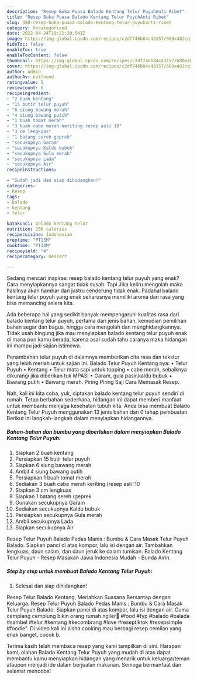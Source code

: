 ```yaml
---
description: "Resep Buka Puasa Balado Kentang Telur PuyuhAnti Ribet"
title: "Resep Buka Puasa Balado Kentang Telur PuyuhAnti Ribet"
slug: 488-resep-buka-puasa-balado-kentang-telur-puyuhanti-ribet
category: Uncategorized
date: 2022-04-24T19:21:20.541Z
image: https://img-global.cpcdn.com/recipes/c2df746b84c43157/680x482cq70/balado-kentang-telur-puyuh-foto-resep-utama.jpg
hideToc: false
enableToc: true
enableTocContent: false
thumbnail: https://img-global.cpcdn.com/recipes/c2df746b84c43157/680x482cq70/balado-kentang-telur-puyuh-foto-resep-utama.jpg
cover: https://img-global.cpcdn.com/recipes/c2df746b84c43157/680x482cq70/balado-kentang-telur-puyuh-foto-resep-utama.jpg
author: Admin
authorAv: notfound
ratingvalue: 5
reviewcount: 6
recipeingredient:
- "2 buah kentang"
- "15 butir telur puyuh"
- "6 siung bawang merah"
- "4 siung bawang putih"
- "1 buah tomat merah"
- "3 buah cabe merah keriting resep asli 10"
- "3 cm lengkuas"
- "1 batang sereh geprek"
- "secukupnya Garam"
- "secukupnya Kaldu bubuk"
- "secukupnya Gula merah"
- "secukupnya Lada"
- "secukupnya Air"
recipeinstructions:

- "Sudah jadi dan siap dihidangkan!"
categories:
- Resep
tags:
- balado
- kentang
- telur

katakunci: balado kentang telur 
nutrition: 200 calories
recipecuisine: Indonesian
preptime: "PT13M"
cooktime: "PT34M"
recipeyield: "4"
recipecategory: Dessert

---
```



Sedang mencari inspirasi resep balado kentang telur puyuh yang enak? Cara menyiapkannya sangat tidak susah. Tapi Jika keliru mengolah maka hasilnya akan hambar dan justru cenderung tidak enak. Padahal balado kentang telur puyuh yang enak seharusnya memiliki aroma dan rasa yang bisa memancing selera kita.


Ada beberapa hal yang sedikit banyak mempengaruhi kualitas rasa dari balado kentang telur puyuh, pertama dari jenis bahan, kemudian pemilihan bahan segar dan bagus, hingga cara mengolah dan menghidangkannya. Tidak usah bingung jika mau menyiapkan balado kentang telur puyuh enak di mana pun kamu berada, karena asal sudah tahu caranya maka hidangan ini mampu jadi sajian istimewa.

Penambahan telur puyuh di dalamnya memberikan cita rasa dan tekstur yang lebih meriah untuk sajian ini. Balado Telur Puyuh Kentang nya: • Telur Puyuh • Kentang • Telur mata sapi untuk topping • cabe merah, sebaiknya dikurangi jika diberikan tuk MPASI • Garam, gula pasir,kaldu bubuk • Bawang putih • Bawang merah. Piring Piring Saji Cara Memasak Resep.


Nah, kali ini kita coba, yuk, ciptakan balado kentang telur puyuh sendiri di rumah. Tetap berbahan sederhana, hidangan ini dapat memberi manfaat untuk membantu menjaga kesehatan tubuh kita. Anda bisa membuat Balado Kentang Telur Puyuh menggunakan 13 jenis bahan dan 0 tahap pembuatan. Berikut ini langkah-langkah dalam menyiapkan hidangannya.

<!--inarticleads1-->

##### Bahan-bahan dan bumbu yang diperlukan dalam menyiapkan Balado Kentang Telur Puyuh:

1. Siapkan 2 buah kentang
1. Persiapkan 15 butir telur puyuh
1. Siapkan 6 siung bawang merah
1. Ambil 4 siung bawang putih
1. Persiapkan 1 buah tomat merah
1. Sediakan 3 buah cabe merah keriting (resep asli :10
1. Siapkan 3 cm lengkuas
1. Siapkan 1 batang sereh (geprek
1. Gunakan secukupnya Garam
1. Sediakan secukupnya Kaldu bubuk
1. Persiapkan secukupnya Gula merah
1. Ambil secukupnya Lada
1. Siapkan secukupnya Air


Resep Telur Puyuh Balado Pedas Manis : Bumbu &amp; Cara Masak Telur Puyuh Balado. Siapkan panci di atas kompor, lalu isi dengan air. Tambahkan lengkuas, daun salam, dan daun jeruk ke dalam tumisan. Balado Kentang Telur Puyuh - Resep Masakan Jawa Indonesia Mudah - Bunda Airin. 

<!--inarticleads2-->

##### Step by step untuk membuat Balado Kentang Telur Puyuh:


1. Selesai dan siap dihidangkan!

Resep Telur Balado Kentang, Meriahkan Suasana Bersantap dengan Keluarga. Resep Telur Puyuh Balado Pedas Manis : Bumbu &amp; Cara Masak Telur Puyuh Balado. Siapkan panci di atas kompor, lalu isi dengan air. Cuma cemplang cemplung bikin orang rumah ngiler🤤 #food #fyp #balado #balada #sambel #telur #kentang #kecombrang #love #reseptiktok #resepsimple #foodie&#34;. Di video kali ini aisha cooking mau berbagi resep cemilan yang enak banget, cocok b. 

Terima kasih telah membaca resep yang kami tampilkan di sini. Harapan kami, olahan Balado Kentang Telur Puyuh yang mudah di atas dapat membantu kamu menyiapkan hidangan yang menarik untuk keluarga/teman ataupun menjadi ide dalam berjualan makanan. Semoga bermanfaat dan selamat mencoba!
